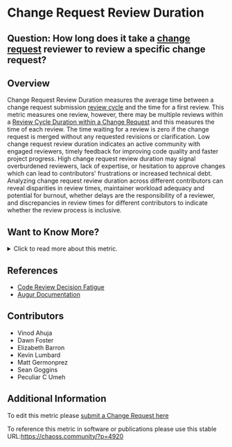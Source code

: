 # Change Request Review Duration

## Question: How long does it take a [change request](https://github.com/chaoss/wg-evolution/blob/main/focus-areas/code-development-process-quality/change-requests.md) reviewer to review a specific change request?

## Overview

Change Request Review Duration measures the average time between a change request submission [review cycle](https://chaoss.community/metric-review-cycle-duration-within-a-change-request) and the time for a first review. This metric measures one review, however, there may be multiple reviews within a [Review Cycle Duration within a Change Request](https://chaoss.community/metric-review-cycle-duration-within-a-change-request) and this measures the time of each review.  The time waiting for a review is zero if the change request is merged without any requested revisions or clarification. Low change request review duration indicates an active community with engaged reviewers, timely feedback for improving code quality and faster project progress. High change request review duration may signal overburdened reviewers, lack of expertise, or hesitation to approve changes which can lead to contributors' frustrations or increased technical debt. Analyzing change request review duration across different contributors can reveal disparities in review times, maintainer workload adequacy and potential for burnout, whether delays are the responsibility of a reviewer, and discrepancies in review times for different contributors to indicate whether the review process is inclusive.

## Want to Know More?

<span markdown="1"><details>

<summary>Click to read more about this metric.</summary>

### Filters

*   Change Request Review Duration can be filtered by:
*   Reviewer (e.g., name or id)
*   Reviewer role (e.g., maintainer, reviewer, and member)
*   Bot reviews
*   Date and time the [change request](https://github.com/chaoss/wg-evolution/blob/main/focus-areas/code-development-process-quality/change-requests.md) was submitted or modified
*   Date and time of the response
*   [change request](https://github.com/chaoss/wg-evolution/blob/main/focus-areas/code-development-process-quality/change-requests.md) type and size may affect the response time.

### Visualization

![Augur Image](https://github.com/chaoss/wg-common/blob/main/focus-areas/time/images/change-request-review-duration_img1.png)

</details></span>

## References

*   [Code Review Decision Fatigue](https://tylercipriani.com/blog/2022/03/12/code-review-procrastination-and-clarity/)
*   [Augur Documentation](https://oss-augur.readthedocs.io/en/main/rest-api/api.html#operation/Mean%20Response%20Times%20for%20Closed%20Pull%20Requests)

## Contributors

*   Vinod Ahuja
*   Dawn Foster
*   Elizabeth Barron
*   Kevin Lumbard
*   Matt Germonprez
*   Sean Goggins
*   Peculiar C Umeh

## Additional Information

To edit this metric please [submit a Change Request here](https://github.com/chaoss/wg-common/blob/main/focus-areas/time/change-request-review-duration.md)

To reference this metric in software or publications please use this stable URL:<https://chaoss.community/?p=4920>

<!-- # For groupings in the knowledge base
Context tags: Contribution, Lifecycle
Keyword tags: Change Request Review, Change Request, Code Review, Time, Pull Request
-→
